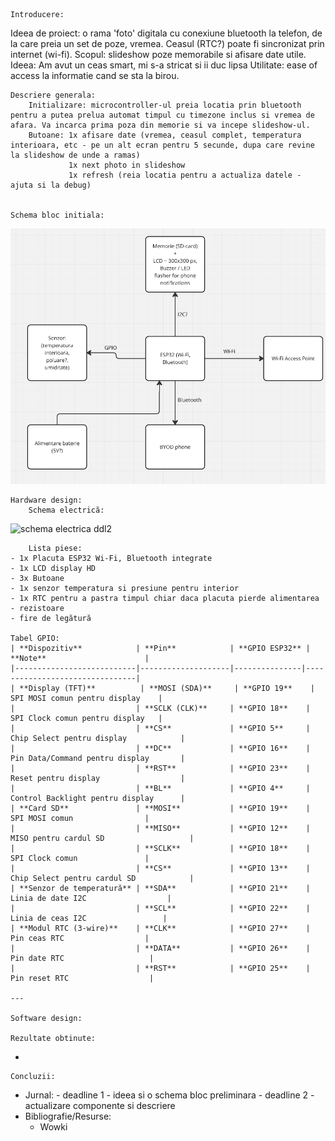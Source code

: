     Introducere:
Ideea de proiect: o rama 'foto' digitala cu conexiune bluetooth la telefon, de la care preia un set de poze, vremea. Ceasul (RTC?) poate fi sincronizat prin internet (wi-fi).
Scopul: slideshow poze memorabile si afisare date utile.
Ideea: Am avut un ceas smart, mi s-a stricat si ii duc lipsa
Utilitate: ease of access la informatie cand se sta la birou.

    Descriere generala:
        Initializare: microcontroller-ul preia locatia prin bluetooth pentru a putea prelua automat timpul cu timezone inclus si vremea de afara. Va incarca prima poza din memorie si va incepe slideshow-ul.
        Butoane: 1x afisare date (vremea, ceasul complet, temperatura interioara, etc - pe un alt ecran pentru 5 secunde, dupa care revine la slideshow de unde a ramas)
                 1x next photo in slideshow
                 1x refresh (reia locatia pentru a actualiza datele - ajuta si la debug)
                 

    Schema bloc initiala:
![alt text](<schema bloc ddl1-1.png>)

    Hardware design:
        Schema electrică:
![schema electrica ddl2](https://github.com/user-attachments/assets/6f73d5ea-e7e8-4568-a52a-691a51dfbc05)

        Lista piese:
    - 1x Placuta ESP32 Wi-Fi, Bluetooth integrate
    - 1x LCD display HD
    - 3x Butoane
    - 1x senzor temperatura si presiune pentru interior
    - 1x RTC pentru a pastra timpul chiar daca placuta pierde alimentarea
    - rezistoare
    - fire de legătură

    Tabel GPIO:
    | **Dispozitiv**            | **Pin**            | **GPIO ESP32** | **Note**                      |
    |---------------------------|--------------------|---------------|--------------------------------|
    | **Display (TFT)**          | **MOSI (SDA)**     | **GPIO 19**    | SPI MOSI comun pentru display    |
    |                           | **SCLK (CLK)**     | **GPIO 18**    | SPI Clock comun pentru display   |
    |                           | **CS**             | **GPIO 5**     | Chip Select pentru display            |
    |                           | **DC**             | **GPIO 16**    | Pin Data/Command pentru display       |
    |                           | **RST**            | **GPIO 23**    | Reset pentru display                  |
    |                           | **BL**             | **GPIO 4**     | Control Backlight pentru display      |
    | **Card SD**               | **MOSI**           | **GPIO 19**    | SPI MOSI comun                |
    |                           | **MISO**           | **GPIO 12**    | MISO pentru cardul SD                   |
    |                           | **SCLK**           | **GPIO 18**    | SPI Clock comun               |
    |                           | **CS**             | **GPIO 13**    | Chip Select pentru cardul SD            |
    | **Senzor de temperatură** | **SDA**            | **GPIO 21**    | Linia de date I2C                  |
    |                           | **SCL**            | **GPIO 22**    | Linia de ceas I2C                 |
    | **Modul RTC (3-wire)**    | **CLK**            | **GPIO 27**    | Pin ceas RTC                  |
    |                           | **DATA**           | **GPIO 26**    | Pin date RTC                   |
    |                           | **RST**            | **GPIO 25**    | Pin reset RTC                  |

    ---

    Software design:

    Rezultate obtinute:
-

    Concluzii:
-
    Jurnal:
        - deadline 1 - ideea si o schema bloc preliminara
        - deadline 2 - actualizare componente si descriere
-
    Bibliografie/Resurse:
    -   Wowki
